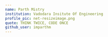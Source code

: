 ```yaml
---
name: Parth Mistry
institution: Vadodara Insitute Of Engineering
profile_pic: net-resizeimage.png
quote: THINK TWICE, CODE ONCE
github_user: imparthm
---
```

